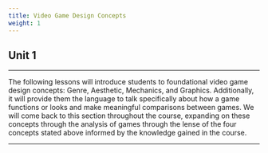```yaml
---
title: Video Game Design Concepts
weight: 1
---
```

## Unit 1

---
The following lessons will introduce students to foundational video game design concepts: Genre, Aesthetic, Mechanics, and Graphics. Additionally, it will provide them the language to talk specifically about how a game functions or looks and make meaningful comparisons between games. We will come back to this section throughout the course, expanding on these concepts through the analysis of games through the lense of the four concepts stated above informed by the knowledge gained in the course. 

---
